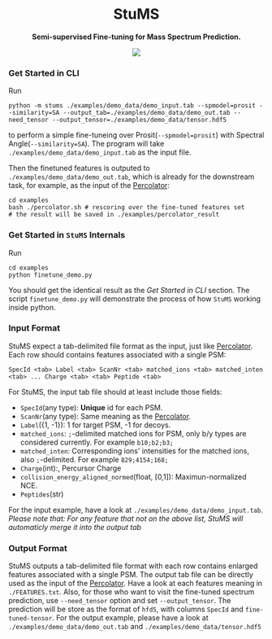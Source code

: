 <div align="center">
  <h1>StuMS</h1>
  <p><strong>Semi-supervised Fine-tuning for Mass Spectrum Prediction.</strong></p>
  <p>
    <img src="https://github.com/gusye1234/StuMS/actions/workflows/main.yml/badge.svg">
  </p>
</div>

### Get Started in CLI

Run

```shell
python -m stums ./examples/demo_data/demo_input.tab --spmodel=prosit --similarity=SA --output_tab=./examples/demo_data/demo_out.tab --need_tensor --output_tensor=./examples/demo_data/tensor.hdf5
```

to perform a simple fine-tuneing over Prosit(`--spmodel=prosit`) with Spectral Angle(`--similarity=SA`). The program will take `./examples/demo_data/demo_input.tab` as the input file.

Then the finetuned features is outputed to `./examples/demo_data/demo_out.tab`, which is already for the downstream task, for example, as the input of the [Percolator](https://github.com/percolator/percolator):

```shell
cd examples
bash ./percolator.sh # rescoring over the fine-tuned features set
# the result will be saved in ./examples/percolator_result
```

### Get Started in `StuMS` Internals

Run

```shell
cd examples
python finetune_demo.py
```

You should get the identical result as the *Get Started in CLI* section.
The script `finetune_demo.py` will demonstrate the process of how `StuMS` working inside python.

### Input Format

StuMS expect a tab-delimited file format as the input, just like [Percolator](https://github.com/percolator/percolator/wiki/Interface#pintsv-tab-delimited-file-format).
Each row should contains features associated with a single PSM:

```
SpecId <tab> Label <tab> ScanNr <tab> matched_ions <tab> matched_inten <tab> ... Charge <tab> <tab> Peptide <tab>
```

For StuMS, the input tab file should at least include those fields:

* `SpecId`(any type): **Unique** id for each PSM.
* `ScanNr`(any type): Same meaning as the [Percolator](https://github.com/percolator/percolator/wiki/Interface#pintsv-tab-delimited-file-format).
* `Label`({1, -1}): 1 for target PSM, -1 for decoys.
* `matched_ions`: `;`-delimited matched ions for PSM, only b/y types are considered currently. For example `b10;b2;b3;`
* `matched_inten`: Corresponding ions' intensities for the matched ions, also `;`-delimited. For example `829;4154;168;`
* `Charge`(int):, Percursor Charge
* `collision_energy_aligned_normed`(float, [0,1]): Maximun-normalized NCE.
* `Peptides`(str)

For the input example, have a look at `./examples/demo_data/demo_input.tab`.
*Please note that: For any feature that not on the above list, StuMS will automaticly merge it into the output tab*

### Output Format

StuMS outputs a tab-delimited file format with each row contains enlarged features associated with a single PSM. The output tab file can be directly used as the input of the [Percolator](https://github.com/percolator/percolator). Have a look at each features meaning in `./FEATURES.txt`.
Also, for those who want to visit the fine-tuned spectrum prediction, use `--need_tensor` option and set `--output_tensor`. The prediction will be store as the format of `hfd5`, with columns `SpecId` and `fine-tuned-tensor`.
For the output example, please have a look at `./examples/demo_data/demo_out.tab` and `./examples/demo_data/tensor.hdf5`
